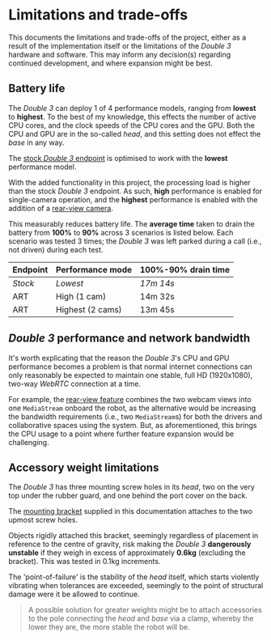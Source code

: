 # Limitations and trade-offs
This documents the limitations and trade-offs of the project, either as a result of the implementation itself or the limitations of the *Double 3* hardware and software. This may inform any decision(s) regarding continued development, and where expansion might be best.

## Battery life
The *Double 3* can deploy 1 of 4 performance models, ranging from **lowest** to **highest**. To the best of my knowledge, this effects the number of active CPU cores, and the clock speeds of the CPU cores and the GPU. Both the CPU and GPU are in the so-called *head*, and this setting does not effect the *base* in any way.

The [stock *Double 3* endpoint](https://drive.doublerobotics.com/) is optimised to work with the **lowest** performance model.

With the added functionality in this project, the processing load is higher than the stock *Double 3* endpoint. As such, **high** performance is enabled for single-camera operation, and the **highest** performance is enabled with the addition of a [rear-view camera](system-configuration.md#rear-view-cameras).

This measurably reduces battery life. The **average time** taken to drain the battery from **100%** to **90%** across 3 scenarios is listed below. Each scenario was tested 3 times; the *Double 3* was left parked during a call (i.e., not driven) during each test.

| Endpoint | Performance mode | 100%-90% drain time |
| -------- | ---------------- | ------------------- |
| *Stock*  | *Lowest*         | *17m 14s*           |
| ART      | High (1 cam)     | 14m 32s             |
| ART      | Highest (2 cams) | 13m 45s             |

## *Double 3* performance and network bandwidth
It's worth explicating that the reason the *Double 3*'s CPU and GPU performance becomes a problem is that normal internet connections can only reasonably be expected to maintain one stable, full HD (1920x1080), two-way *WebRTC* connection at a time. 

For example, the [rear-view feature](system-configuration.md#rear-view-cameras) combines the two webcam views into one `MediaStream` onboard the robot, as the alternative would be increasing the bandwidth requirements (i.e., two `MediaStream`s) for both the drivers and collaborative spaces using the system. But, as aforementioned, this brings the CPU usage to a point where further feature expansion would be challenging.

## Accessory weight limitations
The *Double 3* has three mounting screw holes in its *head*, two on the very top under the rubber guard, and one behind the port cover on the back.

The [mounting bracket](assets) supplied in this documentation attaches to the two upmost screw holes.

Objects rigidly attached this bracket, seemingly regardless of placement in reference to the centre of gravity, risk making the *Double 3* **dangerously unstable** if they weigh in excess of approximately **0.6kg** (excluding the bracket). This was tested in 0.1kg increments.

The 'point-of-failure' is the stability of the *head* itself, which starts violently vibrating when tolerances are exceeded, seemingly to the point of structural damage were it be allowed to continue.

> A possible solution for greater weights might be to attach accessories to the pole connecting the *head* and *base* via a clamp, whereby the lower they are, the more stable the robot will be. 